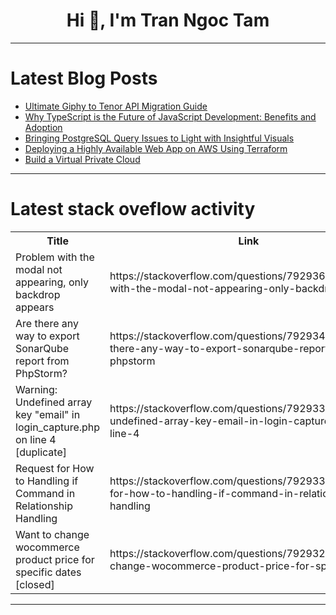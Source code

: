 <h1 align="center">Hi 👋, I'm Tran Ngoc Tam</h1>

---

# Latest Blog Posts 
<!-- BLOG-POST-LIST:START -->
- [Ultimate Giphy to Tenor API Migration Guide](https://dev.to/zuplo/ultimate-giphy-to-tenor-api-migration-guide-4555)
- [Why TypeScript is the Future of JavaScript Development: Benefits and Adoption](https://dev.to/abhay_yt_52a8e72b213be229/why-typescript-is-the-future-of-javascript-development-benefits-and-adoption-4fo5)
- [Bringing PostgreSQL Query Issues to Light with Insightful Visuals](https://dev.to/saby_explain/bringing-postgresql-query-issues-to-light-with-insightful-visuals-4b5f)
- [Deploying a Highly Available Web App on AWS Using Terraform](https://dev.to/samuel_udeh/deploying-a-highly-available-web-app-on-aws-using-terraform-23e5)
- [Build a Virtual Private Cloud](https://dev.to/misolainthecloud/build-a-virtualprivate-cloud-358l)
<!-- BLOG-POST-LIST:END -->

---

# Latest stack oveflow activity
<table>
  <tr><th>Title</th><th>Link</th></tr>
  <!-- STACKOVERFLOW:START --><tr><td>Problem with the modal not appearing, only backdrop appears</td><td>https://stackoverflow.com/questions/79293604/problem-with-the-modal-not-appearing-only-backdrop-appears</td></tr><tr><td>Are there any way to export SonarQube report from PhpStorm?</td><td>https://stackoverflow.com/questions/79293450/are-there-any-way-to-export-sonarqube-report-from-phpstorm</td></tr><tr><td>Warning: Undefined array key &quot;email&quot; in login_capture.php on line 4 [duplicate]</td><td>https://stackoverflow.com/questions/79293371/warning-undefined-array-key-email-in-login-capture-php-on-line-4</td></tr><tr><td>Request for How to Handling if Command in Relationship Handling</td><td>https://stackoverflow.com/questions/79293355/request-for-how-to-handling-if-command-in-relationship-handling</td></tr><tr><td>Want to change wocommerce product price for specific dates [closed]</td><td>https://stackoverflow.com/questions/79293228/want-to-change-wocommerce-product-price-for-specific-dates</td></tr><!-- STACKOVERFLOW:END -->
</table>

---


